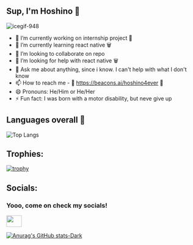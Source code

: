 ## Sup, I'm Hoshino 🌸
![icegif-948](https://github.com/Hoshino2123/Hoshino2123/assets/65288010/2d286352-c2c8-436f-997a-0e16965a0e61)

- 🔭 I’m currently working on internship project 🌸
- 🌱 I’m currently learning react native 🗑️
- 👯 I’m looking to collaborate on repo
- 🤔 I’m looking for help with react native 🗑️
- 💬 Ask me about anything, since i know. I can't help with what I don't know
- 📫 How to reach me - 🌸 https://beacons.ai/hoshino4ever 🌸
- 😄 Pronouns: He/Him or He/Her
- ⚡ Fun fact: I was born with a motor disability, but neve give up

## Languages overall 🌸

![Top Langs](https://github-readme-stats.vercel.app/api/top-langs/?username=hoshino2123&size_weight=0.5&count_weight=0.5)

## Trophies:

[![trophy](https://github-profile-trophy.vercel.app/?username=ryo-ma&theme=onedark)](https://github.com/Hoshino2123/github-profile-trophy-no-frame=true)

## Socials:
<h3 align="left">Yooo, come on check my socials!</h3>
<p align="">
<a href="(https://twitter.com/deadpoolpt11)" target="blank"><img align="center" src="[https://img.shields.io/badge/X-blue](https://img.shields.io/badge/Twitter-1DA1F2?style=for-the-badge&logo=twitter&logoColor=white)
" alt="" height="30" width="40" /></a>

</p>

<!--
**Hoshino2123/Hoshino2123** is a ✨ _special_ ✨ repository because its `README.md` (this file) appears on your GitHub profile.

Here are some ideas to get you started:


-->



























[![Anurag's GitHub stats-Dark](https://github-readme-stats.vercel.app/api?username=hoshino2123&show_icons=true&theme=dark#gh-dark-mode-only)](https://github.com/anuraghazra/github-readme-stats#gh-dark-mode-only)

